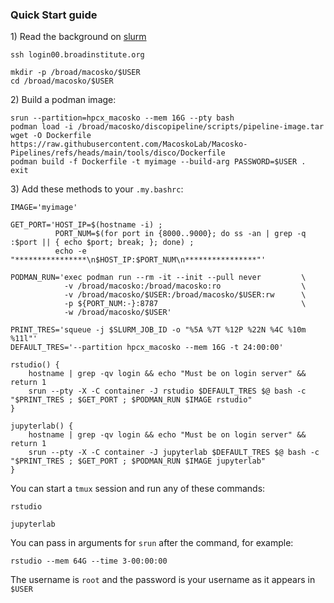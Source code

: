 ### Quick Start guide

1\) Read the background on [slurm](slurm.md)

```
ssh login00.broadinstitute.org
```
```
mkdir -p /broad/macosko/$USER
cd /broad/macosko/$USER
```

2\) Build a podman image:

```
srun --partition=hpcx_macosko --mem 16G --pty bash
podman load -i /broad/macosko/discopipeline/scripts/pipeline-image.tar
wget -O Dockerfile https://raw.githubusercontent.com/MacoskoLab/Macosko-Pipelines/refs/heads/main/tools/disco/Dockerfile
podman build -f Dockerfile -t myimage --build-arg PASSWORD=$USER .
exit
```

3\) Add these methods to your `.my.bashrc`:

```
IMAGE='myimage'

GET_PORT='HOST_IP=$(hostname -i) ; 
          PORT_NUM=$(for port in {8000..9000}; do ss -an | grep -q :$port || { echo $port; break; }; done) ; 
          echo -e "****************\n$HOST_IP:$PORT_NUM\n****************"'

PODMAN_RUN='exec podman run --rm -it --init --pull never         \
            -v /broad/macosko:/broad/macosko:ro                  \
            -v /broad/macosko/$USER:/broad/macosko/$USER:rw      \
            -p ${PORT_NUM:-}:8787                                \
            -w /broad/macosko/$USER'        

PRINT_TRES='squeue -j $SLURM_JOB_ID -o "%5A %7T %12P %22N %4C %10m %11l"'
DEFAULT_TRES='--partition hpcx_macosko --mem 16G -t 24:00:00'

rstudio() {
    hostname | grep -qv login && echo "Must be on login server" && return 1
    srun --pty -X -C container -J rstudio $DEFAULT_TRES $@ bash -c "$PRINT_TRES ; $GET_PORT ; $PODMAN_RUN $IMAGE rstudio"
}

jupyterlab() {
    hostname | grep -qv login && echo "Must be on login server" && return 1
    srun --pty -X -C container -J jupyterlab $DEFAULT_TRES $@ bash -c "$PRINT_TRES ; $GET_PORT ; $PODMAN_RUN $IMAGE jupyterlab"
}
```

You can start a `tmux` session and run any of these commands:

```rstudio```  

```jupyterlab```  

You can pass in arguments for `srun` after the command, for example:

```rstudio --mem 64G --time 3-00:00:00```

The username is `root` and the password is your username as it appears in `$USER`
